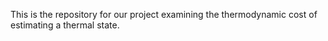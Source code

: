This is the repository for our project examining the thermodynamic cost of estimating a thermal state.
